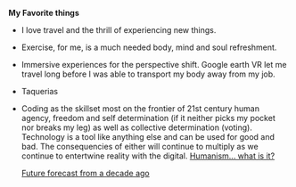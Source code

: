  **My Favorite things**
  - I love travel and the thrill of experiencing new things.
  - Exercise, for me, is a much needed body, mind and soul refreshment.
  - Immersive experiences for the perspective shift.  Google earth VR let me travel long before I was able to transport  my body away from my job.
  - Taquerias
  - Coding as the skillset most on the frontier of 21st century human agency, freedom and self determination (if it neither picks my pocket nor breaks my leg) as well as collective determination (voting).  Technology is a tool like anything else and can be used for good and bad.  The consequencies of either will continue to multiply as we continue to entertwine reality with the digital.
    [Humanism... what is it?](https://sites.google.com/view/practicingamerican/an-american-humanist)
  
    [Future forecast from a decade ago](https://a16z.com/2011/08/20/why-software-is-eating-the-world/)
